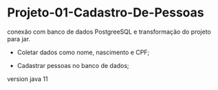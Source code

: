 # Projeto-01-Cadastro-De-Pessoas


 conexão com banco de dados PostgreeSQL e transformação do projeto  para jar.



- Coletar dados como nome, nascimento e CPF;


- Cadastrar pessoas no banco de dados;


version java 11


 
